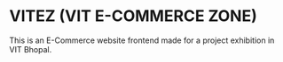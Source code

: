 # VITEZ (VIT E-COMMERCE ZONE)

This is an E-Commerce website frontend made for a project exhibition in VIT Bhopal.
